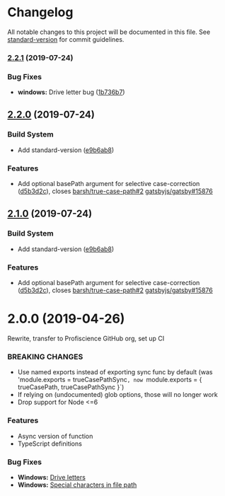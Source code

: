 # Changelog

All notable changes to this project will be documented in this file. See [standard-version](https://github.com/conventional-changelog/standard-version) for commit guidelines.

### [2.2.1](https://github.com/Profiscience/true-case-path/compare/v2.2.0...v2.2.1) (2019-07-24)


### Bug Fixes

* **windows:** Drive letter bug ([1b736b7](https://github.com/Profiscience/true-case-path/commit/1b736b7))



## [2.2.0](https://github.com/Profiscience/true-case-path/compare/v2.0.0...v2.2.0) (2019-07-24)


### Build System

* Add standard-version ([e9b6ab8](https://github.com/Profiscience/true-case-path/commit/e9b6ab8))


### Features

* Add optional basePath argument for selective case-correction ([d5b3d2c](https://github.com/Profiscience/true-case-path/commit/d5b3d2c)), closes [barsh/true-case-path#2](https://github.com/Profiscience/true-case-path/issues/2) [gatsbyjs/gatsby#15876](https://github.com/Profiscience/true-case-path/issues/15876)



## [2.1.0](https://github.com/Profiscience/true-case-path/compare/v2.0.0...v2.1.0) (2019-07-24)


### Build System

* Add standard-version ([e9b6ab8](https://github.com/Profiscience/true-case-path/commit/e9b6ab8))


### Features

* Add optional basePath argument for selective case-correction ([d5b3d2c](https://github.com/Profiscience/true-case-path/commit/d5b3d2c)), closes [barsh/true-case-path#2](https://github.com/Profiscience/true-case-path/issues/2) [gatsbyjs/gatsby#15876](https://github.com/Profiscience/true-case-path/issues/15876)



# 2.0.0 (2019-04-26)

Rewrite, transfer to Profiscience GitHub org, set up CI

### BREAKING CHANGES

- Use named exports instead of exporting sync func by default (was 'module.exports = trueCasePathSync`, now `module.exports = { trueCasePath, trueCasePathSync }`)
- If relying on (undocumented) glob options, those will no longer work
- Drop support for Node <=6

### Features

- Async version of function
- TypeScript definitions

### Bug Fixes

- **Windows:** [Drive letters](https://github.com/barsh/true-case-path/issues/3)
- **Windows:** [Special characters in file path](https://github.com/barsh/true-case-path/issues/5)